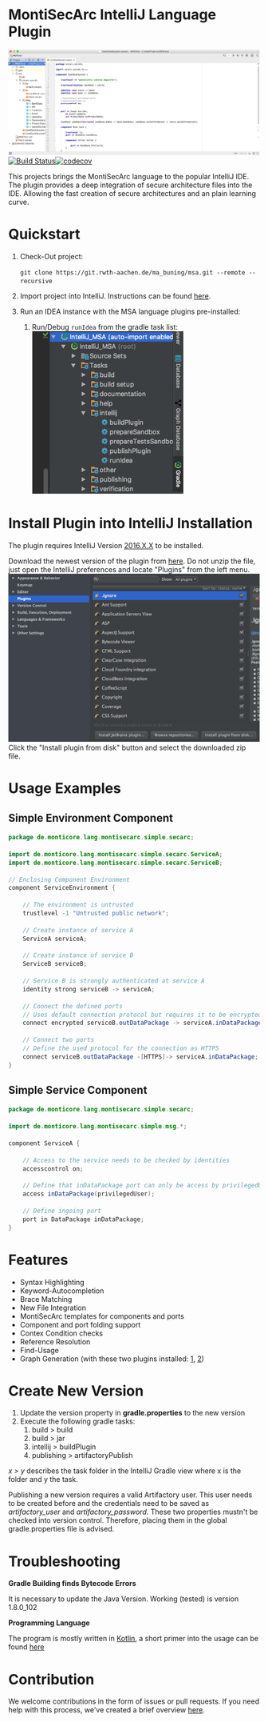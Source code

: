 # MontiSecArc IntelliJ Language Plugin
![Bildschirmfoto_2016-11-11_um_09.27.00](/resources/img/Bildschirmfoto_2016-11-11_um_09.27.00.png)
[![Build Status](https://travis-ci.org/MontiSecArc/intellij_msa_language_plugin.svg?branch=master)](https://travis-ci.org/MontiSecArc/intellij_msa_language_plugin)[![codecov](https://codecov.io/gh/MontiSecArc/intellij_msa_language_plugin/branch/master/graph/badge.svg)](https://codecov.io/gh/MontiSecArc/intellij_msa_language_plugin)


This projects brings the MontiSecArc language to the popular IntelliJ IDE. The plugin provides a deep integration of secure architecture files into the IDE. Allowing the fast creation of secure architectures and an plain learning curve.

# Quickstart
1. Check-Out project:

    `git clone https://git.rwth-aachen.de/ma_buning/msa.git --remote --recursive`
2. Import project into IntelliJ. Instructions can be found [here](https://www.jetbrains.com/help/idea/2016.3/importing-project-from-gradle-model.html).
3. Run an IDEA instance with the MSA language plugins pre-installed:
    1. Run/Debug `runIdea` from the gradle task list:
    ![Bildschirmfoto_2017-01-10_um_18.28.47](/resources/img/Bildschirmfoto_2017-01-10_um_18.28.47.png)

# Install Plugin into IntelliJ Installation
The plugin requires IntelliJ Version [2016.X.X](https://www.jetbrains.com/idea/download/) to be installed.

Download the newest version of the plugin from [here](https://github.com/MontiSecArc/intellij_msa_language_plugin/releases/latest). Do not unzip the file, just open the IntelliJ preferences and locate "Plugins" from the left menu.
![Bildschirmfoto_2016-11-11_um_09.38.51](/resources/img/Bildschirmfoto_2016-11-11_um_09.38.51.png)
Click the "Install plugin from disk" button and select the downloaded zip file.

# Usage Examples
## Simple Environment Component
```java
package de.monticore.lang.montisecarc.simple.secarc;

import de.monticore.lang.montisecarc.simple.secarc.ServiceA;
import de.monticore.lang.montisecarc.simple.secarc.ServiceB;

// Enclosing Component Environment
component ServiceEnvironment {

    // The environment is untrusted
    trustlevel -1 "Untrusted public network";
    
    // Create instance of service A
    ServiceA serviceA;
    
    // Create instance of service B
    ServiceB serviceB;
    
    // Service B is strongly authenticated at service A
    identity strong serviceB -> serviceA;
    
    // Connect the defined ports
    // Uses default connection protocol but requires it to be encrypted
    connect encrypted serviceB.outDataPackage -> serviceA.inDataPackage;
    
    // Connect two ports
    // Define the used protocol for the connection as HTTPS
    connect serviceB.outDataPackage -[HTTPS]-> serviceA.inDataPackage;
}
```
## Simple Service Component
```java
package de.monticore.lang.montisecarc.simple.secarc;

import de.monticore.lang.montisecarc.simple.msg.*;

component ServiceA {

    // Access to the service needs to be checked by identities
    accesscontrol on;
    
    // Define that inDataPackage port can only be access by privilegedUser
    access inDataPackage(privilegedUser);
    
    // Define ingoing port
    port in DataPackage inDataPackage;
}
```

# Features
- Syntax Highlighting
- Keyword-Autocompletion
- Brace Matching
- New File Integration
- MontiSecArc templates for components and ports
- Component and port folding support
- Contex Condition checks
- Reference Resolution
- Find-Usage
- Graph Generation (with these two plugins installed: [1](https://github.com/MontiSecArc/graphdatabase/releases/latest), [2](https://plugins.jetbrains.com/idea/plugin/8087-graph-database-support))

# Create New Version
1. Update the version property in **gradle.properties** to the new version 
2. Execute the following gradle tasks:
    1. build > build
    2. build > jar
    3. intellij > buildPlugin
    4. publishing > artifactoryPublish

*x > y* describes the task folder in the IntelliJ Gradle view where x is the folder and y the task.

Publishing a new version requires a valid Artifactory user. This user needs to be created before and the credentials need to be saved as *artifactory_user* and *artifactory_password*. These two properties mustn't be checked into version control. Therefore, placing them in the global gradle.properties file is advised.


# Troubleshooting

**Gradle Building finds Bytecode Errors**

It is necessary to update the Java Version. Working (tested) is version 1.8.0_102

**Programming Language**

The program is mostly written in [Kotlin](kotlinlang.org), a short primer into the usage can be found [here](https://kotlinlang.org/docs/reference/)

# Contribution
We welcome contributions in the form of issues or pull requests. If you need help with this process, we've created a brief overview [here](https://github.com/MontiSecArc/intellij_msa_language_plugin/blob/master/CONTRIBUTING.md).
